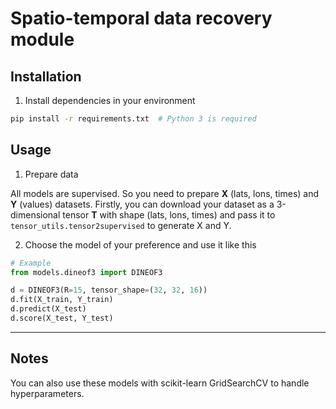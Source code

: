 # Spatio-temporal data recovery module

## Installation

1. Install dependencies in your environment
```bash
pip install -r requirements.txt  # Python 3 is required
```

## Usage

1. Prepare data  

All models are supervised. So you need to prepare **X** (lats, lons, times) and **Y** (values) datasets. Firstly, you can download your dataset as a 3-dimensional tensor **T** with shape (lats, lons, times) and pass it to `tensor_utils.tensor2supervised` to generate X and Y.

2. Choose the model of your preference and use it like this
```python
# Example
from models.dineof3 import DINEOF3

d = DINEOF3(R=15, tensor_shape=(32, 32, 16))
d.fit(X_train, Y_train)
d.predict(X_test)
d.score(X_test, Y_test)
```

---
## Notes

You can also use these models with scikit-learn GridSearchCV to handle hyperparameters.
